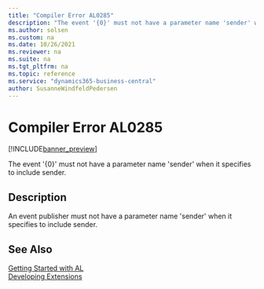 ```yaml
---
title: "Compiler Error AL0285"
description: "The event '{0}' must not have a parameter name 'sender' when it specifies to include sender."
ms.author: solsen
ms.custom: na
ms.date: 10/26/2021
ms.reviewer: na
ms.suite: na
ms.tgt_pltfrm: na
ms.topic: reference
ms.service: "dynamics365-business-central"
author: SusanneWindfeldPedersen
---
```

[//]: # (START>DO_NOT_EDIT)
[//]: # (IMPORTANT:Do not edit any of the content between here and the END>DO_NOT_EDIT.)
[//]: # (Any modifications should be made in the .xml files in the ModernDev repo.)
# Compiler Error AL0285

[!INCLUDE[banner_preview](../includes/banner_preview.md)]

The event '{0}' must not have a parameter name 'sender' when it specifies to include sender.

## Description
An event publisher must not have a parameter name 'sender' when it specifies to include sender.  

[//]: # (IMPORTANT: END>DO_NOT_EDIT)
## See Also  
[Getting Started with AL](../devenv-get-started.md)  
[Developing Extensions](../devenv-dev-overview.md)  